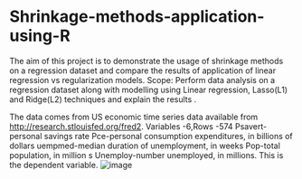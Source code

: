 # Shrinkage-methods-application-using-R

The aim of this project is to demonstrate the usage of shrinkage methods on a regression dataset and compare the results of application of linear regression vs regularization models.
Scope:
Perform data analysis on a regression dataset along with modelling using Linear regression, Lasso(L1) and Ridge(L2) techniques and explain the results .

The data comes from US economic time series data available from 
http://research.stlouisfed.org/fred2.
Variables -6,Rows -574
Psavert-personal savings rate
Pce-personal consumption expenditures, in billions of dollars
uempmed-median duration of unemployment, in weeks
Pop-total population, in million s
Unemploy-number unemployed, in millions. This is the dependent variable.
![image](https://user-images.githubusercontent.com/17451697/185263570-ec4ab609-07c0-4056-ad27-7954b2e64c54.png)

